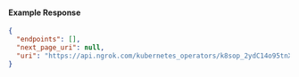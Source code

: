 <!-- Code generated for API Clients. DO NOT EDIT. -->

#### Example Response

```json
{
  "endpoints": [],
  "next_page_uri": null,
  "uri": "https://api.ngrok.com/kubernetes_operators/k8sop_2ydC14o95tnXwqZHpXsQ3TSgLkK/bound_endpoints"
}
```
